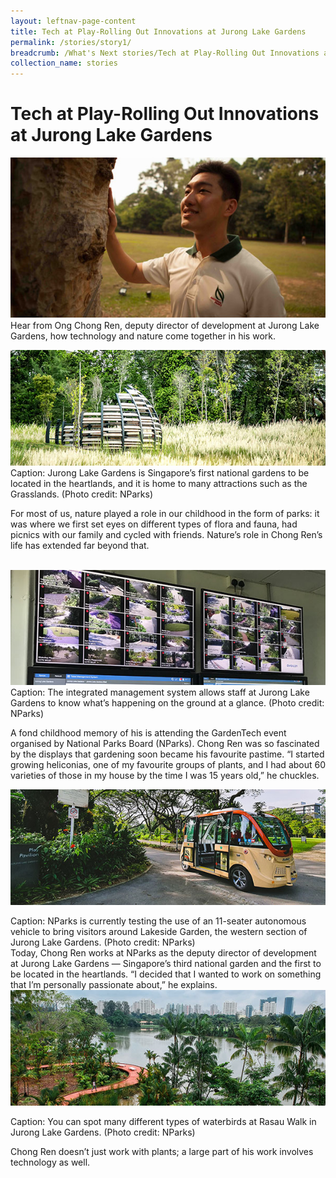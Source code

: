 ```yaml
---
layout: leftnav-page-content
title: Tech at Play-Rolling Out Innovations at Jurong Lake Gardens
permalink: /stories/story1/
breadcrumb: /What's Next stories/Tech at Play-Rolling Out Innovations at Jurong Lake Gardens
collection_name: stories
---
```

# <b>Tech at Play-Rolling Out Innovations at Jurong Lake Gardens</b>
![Nparks1](/images/s1.1.jpg)
<br>
Hear from Ong Chong Ren, deputy director of development at Jurong Lake Gardens, how technology and nature come together in his work.
<br>

![Nparks2](/images/s1.2.jpg)
<br>
Caption: Jurong Lake Gardens is Singapore’s first national gardens to be located in the heartlands, and it is home to many attractions such as the Grasslands. (Photo credit: NParks)
<br>

For most of us, nature played a role in our childhood in the form of parks: it was where we first set eyes on different types of flora and fauna, had picnics with our family and cycled with friends. Nature’s role in Chong Ren’s life has extended far beyond that.  
<br>

![Nparks3](/images/s1.3.jpg)
<br>
Caption: The integrated management system allows staff at Jurong Lake Gardens to know what’s happening on the ground at a glance. (Photo credit: NParks) 
<br>

A fond childhood memory of his is attending the GardenTech event organised by National Parks Board (NParks). Chong Ren was so fascinated by the displays that gardening soon became his favourite pastime. “I started growing heliconias, one of my favourite groups of plants, and I had about 60 varieties of those in my house by the time I was 15 years old,” he chuckles.
<br>

![Nparks4](/images/s1.4.jpg)
<br>

Caption: NParks is currently testing the use of an 11-seater autonomous vehicle to bring visitors around Lakeside Garden, the western section of Jurong Lake Gardens. (Photo credit: NParks)
<br>
Today, Chong Ren works at NParks as the deputy director of development at Jurong Lake Gardens — Singapore’s third national garden and the first to be located in the heartlands. “I decided that I wanted to work on something that I’m personally passionate about,” he explains.
<br>
![Nparks1](/images/s1.5.jpg)
<br>

Caption: You can spot many different types of waterbirds at Rasau Walk in Jurong Lake Gardens. (Photo credit: NParks)
<br>

Chong Ren doesn’t just work with plants; a large part of his work involves technology as well.
